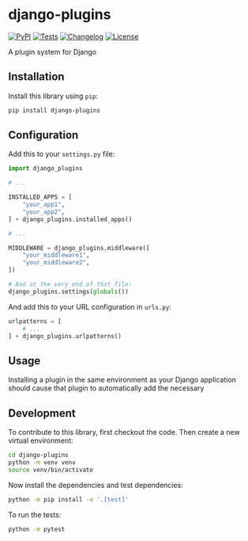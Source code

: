 # django-plugins

[![PyPI](https://img.shields.io/pypi/v/django-plugins.svg)](https://pypi.org/project/django-plugins/)
[![Tests](https://github.com/simonw/django-plugins/actions/workflows/test.yml/badge.svg)](https://github.com/simonw/django-plugins/actions/workflows/test.yml)
[![Changelog](https://img.shields.io/github/v/release/simonw/django-plugins?include_prereleases&label=changelog)](https://github.com/simonw/django-plugins/releases)
[![License](https://img.shields.io/badge/license-Apache%202.0-blue.svg)](https://github.com/simonw/django-plugins/blob/main/LICENSE)

A plugin system for Django

## Installation

Install this library using `pip`:
```bash
pip install django-plugins
```

## Configuration

Add this to your `settings.py` file:
```python
import django_plugins

# ...

INSTALLED_APPS = [
    "your_app1",
    "your_app2",
] + django_plugins.installed_apps()

# ...

MIDDLEWARE = django_plugins.middleware([
    "your_middleware1",
    "your_middleware2",
])

# And at the very end of that file:
django_plugins.settings(globals())
```
And add this to your URL configuration in `urls.py`:
```python
urlpatterns = [
    # ...
] + django_plugins.urlpatterns()
```

## Usage

Installing a plugin in the same environment as your Django application should cause that plugin to automatically add the necessary 

## Development

To contribute to this library, first checkout the code. Then create a new virtual environment:
```bash
cd django-plugins
python -m venv venv
source venv/bin/activate
```
Now install the dependencies and test dependencies:
```bash
python -m pip install -e '.[test]'
```
To run the tests:
```bash
python -m pytest
```
